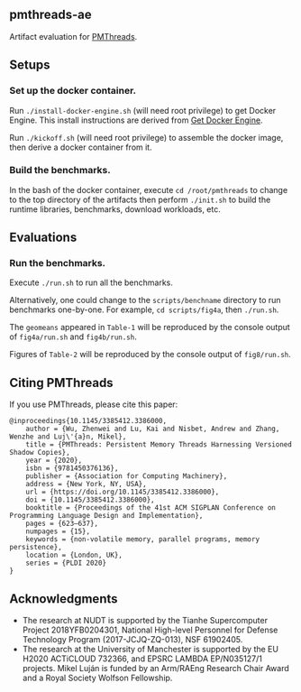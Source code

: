 ## pmthreads-ae 
Artifact evaluation for [PMThreads](https://www.research.manchester.ac.uk/portal/files/162076150/PMThreads_PLDI2020_authorversion.pdf). 

## Setups

### Set up the docker container. 
Run `./install-docker-engine.sh` (will need root privilege) to get Docker Engine. This install instructions are derived from [Get Docker Engine](https://docs.docker.com/install/linux/docker-ce/ubuntu/). 

Run `./kickoff.sh` (will need root privilege) to assemble the docker image, then derive a docker container from it. 

### Build the benchmarks. 
In the bash of the docker container, execute `cd /root/pmthreads` to change to the top directory of the artifacts then perform `./init.sh` to build the runtime libraries, benchmarks, download workloads, etc. 

## Evaluations

### Run the benchmarks.
Execute `./run.sh` to run all the benchmarks. 

Alternatively, one could change to the `scripts/benchname` directory to run benchmarks one-by-one. For example, `cd scripts/fig4a`, then `./run.sh`. 

The `geomeans` appeared in `Table-1` will be reproduced by the console output of `fig4a/run.sh` and `fig4b/run.sh`. 

Figures of `Table-2` will be reproduced by the console output of `fig8/run.sh`. 

## Citing PMThreads 
If you use PMThreads, please cite this paper: 
 
```
@inproceedings{10.1145/3385412.3386000,
	author = {Wu, Zhenwei and Lu, Kai and Nisbet, Andrew and Zhang, Wenzhe and Luj\'{a}n, Mikel},
	title = {PMThreads: Persistent Memory Threads Harnessing Versioned Shadow Copies},
	year = {2020},
	isbn = {9781450376136},
	publisher = {Association for Computing Machinery},
	address = {New York, NY, USA},
	url = {https://doi.org/10.1145/3385412.3386000},
	doi = {10.1145/3385412.3386000},
	booktitle = {Proceedings of the 41st ACM SIGPLAN Conference on Programming Language Design and Implementation},
	pages = {623–637},
	numpages = {15},
	keywords = {non-volatile memory, parallel programs, memory persistence},
	location = {London, UK},
	series = {PLDI 2020}
}
```

## Acknowledgments

*  The research at NUDT is supported by the Tianhe Supercomputer Project 2018YFB0204301, National High-level Personnel for Defense Technology Program (2017-JCJQ-ZQ-013), NSF 61902405. 
*  The research at the University of Manchester is supported by the EU H2020 ACTiCLOUD 732366, and EPSRC LAMBDA EP/N035127/1 projects. Mikel Luján is funded by an Arm/RAEng Research Chair Award and a Royal Society Wolfson Fellowship.
